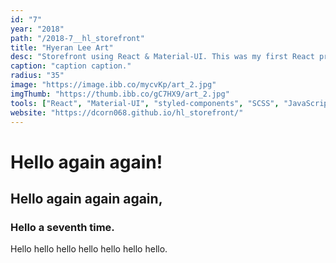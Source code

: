 ```yaml
---
id: "7"
year: "2018"
path: "/2018-7__hl_storefront"
title: "Hyeran Lee Art"
desc: "Storefront using React & Material-UI. This was my first React project with styled-components."
caption: "caption caption."
radius: "35"
image: "https://image.ibb.co/mycvKp/art_2.jpg"
imgThumb: "https://thumb.ibb.co/gC7HX9/art_2.jpg"
tools: ["React", "Material-UI", "styled-components", "SCSS", "JavaScript"]
website: "https://dcorn068.github.io/hl_storefront/"
---
```


# Hello again again!

## Hello again again again,

### Hello a seventh time.

Hello hello hello hello hello hello hello.
